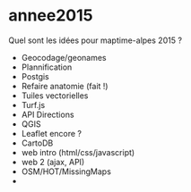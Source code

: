 # annee2015

Quel sont les idées pour maptime-alpes 2015 ?

- Geocodage/geonames
- Plannification
- Postgis
- Refaire anatomie (fait !)
- Tuiles vectorielles
- Turf.js
- API Directions
- QGIS
- Leaflet encore ?
- CartoDB
- web intro (html/css/javascript)
- web 2 (ajax, API)
- OSM/HOT/MissingMaps
- 
